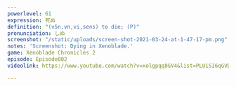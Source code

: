 ```yaml
---
powerlevel: 61
expression: 死ぬ
definition: "(v5n,vn,vi,sens) to die; (P)"
pronunciation: しぬ
screenshot: "/static/uploads/screen-shot-2021-03-24-at-1-47-17-pm.png"
notes: 'Screenshot: Dying in Xenoblade.'
game: Xenoblade Chronicles 2
episode: Episode002
videolink: https://www.youtube.com/watch?v=xolgpqq8GV4&list=PLUiSI6qGVDKsXmMW0GnjV--kUTLhsKN-K&index=2

---
```

